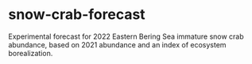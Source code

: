 # snow-crab-forecast

Experimental forecast for 2022 Eastern Bering Sea immature snow crab abundance, based on 2021 abundance and an index of ecosystem borealization.